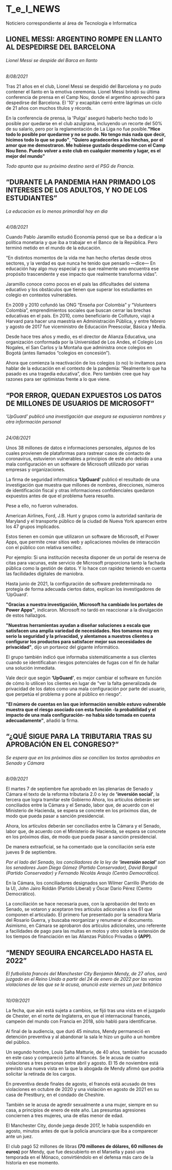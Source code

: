 # T_e_I_NEWS 
Noticiero correspondiente al área de Tecnología e Informatica

## **LIONEL MESSI: ARGENTINO ROMPE EN LLANTO AL DESPEDIRSE DEL BARCELONA**
###### _Lionel Messi se despide del Barca en llanto_

_8/08/2021_


Tras 21 años en el club, Lionel Messi se despidió del Barcelona y no pudo contener el llanto en la emotiva ceremonia. Lionel Messi brindó su última conferencia de prensa en el Camp Nou, donde el argentino aprovechó para despedirse del Barcelona. El '10' y excapitán cerró entre lágrimas un ciclo de 21 años con muchos títulos y récords.

En la conferencia de prensa, la 'Pulga' aseguró haberlo hecho todo lo posible por quedarse en el club azulgrana, incluyendo un recorte del 50% de su salario, pero por la reglamentación de La Liga no fue posible.**"Hice todo lo posible por quedarme y no se pudo. No tengo más nada que decir, hicimos todo lo que se pudo"**, **"Quiero agradecerles a los hinchas, por el amor que me demostraron. Me hubiese gustado despedirme con el Camp Nou lleno. Puedo volver a este club en cualquier momento y lugar, es el mejor del mundo"** 

_Todo apunta que su próximo destino será el PSG de Francia._



## **“DURANTE LA PANDEMIA HAN PRIMADO LOS INTERESES DE LOS ADULTOS, Y NO DE LOS ESTUDIANTES”**
###### _La educacion es lo menos primordial hoy en dia_

_4/08/2021_


Cuando Pablo Jaramillo estudió Economía pensó que se iba a dedicar a la política monetaria y que iba a trabajar en el Banco de la República. Pero terminó metido en el mundo de la educación.

“En distintos momentos de la vida me han hecho ofertas desde otros sectores, y la verdad es que nunca he tenido que pensarlo —dice— En educación hay algo muy especial y es que realmente uno encuentra ese propósito trascendente y ese impacto que realmente transforma vidas”.

Jaramillo conoce como pocos en el país las dificultades del sistema educativo y los obstáculos que tienen que superar los estudiantes en colegio en contextos vulnerables.

En 2009 y 2010 cofundó las ONG “Enseña por Colombia” y “Volunteers Colombia”, emprendimientos sociales que buscan cerrar las brechas educativas en el país. En 2010, como beneficiario de Colfuturo, viajó a Harvard para hacer una maestría en Administración Pública, y entre febrero y agosto de 2017 fue viceministro de Educación Preescolar, Básica y Media.

Desde hace tres años y medio, es el director de Alianza Educativa, una organización conformada por la Universidad de Los Andes, el Colegio Los Nogales, el San Carlos y la Montaña que administra once colegios en Bogotá (antes llamados “colegios en concesión”).


Ahora que comienza la reactivación de los colegios (o no) lo invitamos para hablar de la educación en el contexto de la pandemia: “Realmente lo que ha pasado es una tragedia educativa”, dice. Pero también cree que hay razones para ser optimistas frente a lo que viene.



##  **“POR ERROR, QUEDAN EXPUESTOS LOS DATOS DE MILLONES DE USUARIOS DE MICROSOFT”**
###### _‘UpGuard’ publicó una investigación que asegura se expusieron nombres y otra información personal_ 


_24/08/2021_

Unos 38 millones de datos e informaciones personales, algunos de los cuales provienen de plataformas para rastrear casos de contacto de coronavirus, 
estuvieron vulnerables a principios de este año debido a una mala configuración en un software de Microsoft utilizado por varias empresas y 
organizaciones.

La firma de seguridad informática **‘UpGuard’** publicó el resultado de una investigación que muestra que millones de nombres, direcciones, 
números de identificación fiscal y otras informaciones confidenciales quedaron expuestos antes de que el problema fuera resuelto.

Pese a ello, no fueron vulnerados.

American Airlines, Ford, J.B. Hunt y grupos como la autoridad sanitaria de Maryland y el transporte público de la ciudad de Nueva York aparecen entre los 47 grupos implicados.

Estos tienen en común que utilizaron un software de Microsoft, el Power Apps, que permite crear sitios web y aplicaciones móviles de interacción con el público con relativa sencillez.

Por ejemplo: Si una institución necesita disponer de un portal de reserva de citas para vacunas, este servicio de Microsoft proporciona tanto la fachada pública como la gestión de datos. Y lo hace con rapidez teniendo en cuenta las facilidades digitales de maniobra.

Hasta junio de 2021, la configuración de software predeterminada no protegía de forma adecuada ciertos datos, explican los investigadores de ‘UpGuard’.

**"Gracias a nuestra investigación, Microsoft ha cambiado los portales de Power Apps"**, indicaron.
Microsoft no tardó en reaccionar a la divulgación de estos hallazgos.

**"Nuestras herramientas ayudan a diseñar soluciones a escala que satisfacen una amplia variedad de necesidades. Nos tomamos muy en serio la seguridad y la privacidad, y alentamos a nuestros clientes a configurar los productos para satisfacer mejor sus necesidades de privacidad"**, dijo un portavoz del gigante informático.

El grupo también indicó que informaba sistemáticamente a sus clientes cuando se identificaban riesgos potenciales de fugas con el fin de hallar una solución inmediata.

Vale decir que según **‘UpGuard’**, es mejor cambiar el software en función de cómo lo utilicen los clientes en lugar de "ver la falta generalizada de privacidad de los datos como una mala configuración por parte del usuario, que perpetúa el problema y pone al público en riesgo".

**"El número de cuentas en las que información sensible estuvo vulnerable muestra que el riesgo asociado con esta función -la probabilidad y el impacto de una mala configuración- no había sido tomada en cuenta adecuadamente"**, añadió la firma.


## **“¿QUÉ SIGUE PARA LA TRIBUTARIA TRAS SU APROBACIÓN EN EL CONGRESO?”**
###### _Se espera que en los próximos días se concilien los textos aprobados en Senado y Cámara_

_8/09/2021_

El martes 7 de septiembre fue aprobado en las plenarias de Senado y Cámara el texto de la reforma tributaria 2.0 o ley de **'inversión social'**, la tercera que logra tramitar este Gobierno Ahora, los artículos deberán ser conciliados entre la Cámara y el Senado, labor que, de acuerdo con el Ministerio de Hacienda, se espera se concrete en los próximos días, de modo que pueda pasar a sanción presidencial.

Ahora, los artículos deberán ser conciliados entre la Cámara y el Senado, labor que, de acuerdo con el Ministerio de Hacienda, se espera se concrete en los próximos días, de modo que pueda pasar a sanción presidencial.

De manera extraoficial, se ha comentado que la conciliación sería este jueves 9 de septiembre.

_Por el lado del Senado, los conciliadores de la ley de **'inversión social'** son los senadores Juan Diego Gómez (Partido Conservador), David Barguil (Partido Conservador) y Fernando Nicolás Araujo (Centro Democrático)._

En la Cámara, los conciliadores designados son Wilmer Carrillo (Partido de la U), John Jairo Roldán (Partido Liberal) y Óscar Darío Pérez (Centro Democrático). 

 La conciliación se hace necesaria pues, con la aprobación del texto en Senado, se votaron y aceptaron tres artículos adiconales a los 61 que componen el articulado. El primero fue presentado por la senadora Maria del Rosario Guerra, y buscaba reorganizar y renumerar el documento. Asimismo, en Cámara se aprobaron dos artículos adicionales, uno referente a facilidades de pago para las multas en motos y otro sobre la extensión de los tiempos de financiación en las Alianzas Público Privadas o **(APP)**.



## **“MENDY SEGUIRA ENCARCELADO HASTA EL 2022”**
###### _El futbolista francés del Manchester City Benjamin Mendy, de 27 años, será juzgado en el Reino Unido a partir del 24 de enero de 2022 por las varias violaciones de las que se le acusa, anunció este viernes un juez británico_

_10/09/2021_

La fecha, que aún está sujeta a cambios, se fijó tras una vista en el juzgado de Chester, en el norte de Inglaterra, en que el internacional francés, campeón del mundo con Francia en 2018, sólo habló para identificarse.

Al final de la audiencia, que duró 45 minutos, Mendy permaneció en detención preventiva y al abandonar la sala le hizo un guiño a un hombre del público.

Un segundo hombre, Louis Saha Matturie, de 40 años, también fue acusado en este caso y compareció junto al francés. Se le acusa de cuatro violaciones a tres personas entre abril y agosto. El 15 de noviembre está previsto una nueva vista en la que la abogada de Mendy afirmó que podría solicitar la retirada de los cargos.

En preventiva desde finales de agosto, el francés está acusado de tres violaciones en octubre de 2020 y una violación en agosto de 2021 en su casa de Prestbury, en el condado de Cheshire.

También se le acusa de agredir sexualmente a una mujer, siempre en su casa, a principios de enero de este año. Las presuntas agresiones conciernen a tres mujeres, una de ellas menor de edad.

El Manchester City, donde juega desde 2017, le había suspendido en agosto, minutos antes de que la policía anunciara que iba a comparecer ante un juez.

El club pagó 52 millones de libras **(70 millones de dólares, 60 millones de euros)** por Mendy, que fue descubierto en el Marsella y pasó una temporada en el Mónaco, convirtiéndolo en el defensa más caro de la historia en ese momento.

